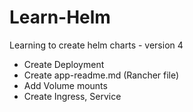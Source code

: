 # Learn-Helm

Learning to create helm charts - version 4

- Create Deployment
- Create app-readme.md (Rancher file)
- Add Volume mounts
- Create Ingress, Service
